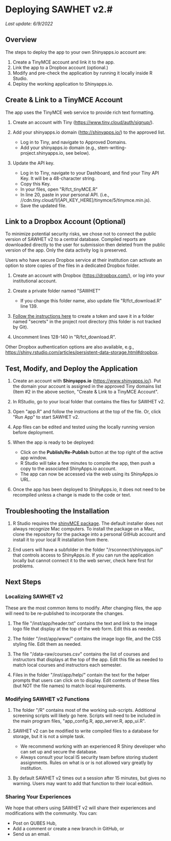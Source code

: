 # Deploying SAWHET v2.\#

_Last update: 6/9/2022_

## Overview

The steps to deploy the app to your own Shinyapps.io account are:

1. Create a TinyMCE account and link it to the app.
2. Link the app to a Dropbox account (optional.)
3. Modify and pre-check the application by running it locally inside R Studio.
3. Deploy the working application to Shinyapps.io.


## Create & Link to a TinyMCE Account

The app uses the TinyMCE web service to provide rich text formatting.

1. Create an account with Tiny (https://www.tiny.cloud/auth/signup/). 

2. Add your shinyapps.io domain (http://shinyapps.io/) to the approved list. 
    + Log in to Tiny, and navigate to Approved Domains.
    + Add your shinyapps.io domain (e.g., stem-writing-project.shinyapps.io, see below). 
 
3. Update the API key. 
    + Log in to Tiny, navigate to your Dashboard, and find your Tiny API Key. It will be a 48-character string.
    + Copy this Key.
    + In your files, open "R/fct_tinyMCE.R"
    + In line 20, paste in your personal API. (i.e., //cdn.tiny.cloud/1/[API_KEY_HERE]/tinymce/5/tinymce.min.js).
    + Save the updated file.


## Link to a Dropbox Account (Optional)

To minimize potential security risks, we chose not to connect the public version of SAWHET v2 to a central database. Compiled reports are downloaded directly to the user for submission then deleted from the public version of the app. Only the data activity log is preserved.

Users who have secure Dropbox service at their institution can activate an option to store copies of the files in a dedicated Dropbox folder. 

1. Create an account with Dropbox (https://dropbox.com/), or log into your institutional account. 

2. Create a private folder named "SAWHET" 
    + If you change this folder name, also update file "R/fct_download.R" line 139. 

3. [Follow the instructions here](https://github.com/karthik/rdrop2#accessing-dropbox-on-shiny-and-remote-servers) to create a token and save it in a folder named "secrets" in the project root directory (this folder is not tracked by Git). 

4. Uncomment lines 128-140 in "R/fct_download.R". 

Other Dropbox authentication options are also available, e.g., https://shiny.rstudio.com/articles/persistent-data-storage.html#dropbox.


## Test, Modify, and Deploy the Application

1. Create an account with __Shinyapps.io__ (https://www.shinyapps.io/). Put the domain your account is assigned in the approved Tiny domains list (Item #2 in the above section, "Create & Link to a TinyMCE Account".

2. In RStudio, go to your local folder that contains the files for SAWHET v2.

3. Open "app.R" and follow the instructions at the top of the file. Or, click "Run App" to start SAWHET v2.

4. App files can be edited and tested using the locally running version before deployment.

5. When the app is ready to be deployed:
    + Click on the __Publish/Re-Publish__ button at the top right of the active app window. 
    + R Studio will take a few minutes to compile the app, then push a copy to the associated ShinyApps.io account.
    + The app can now be accessed via the web using its ShinyApps.io URL.

6. Once the app has been deployed to ShinyApps.io, it does not need to be recompiled unless a change is made to the code or text.


## Troubleshooting the Installation

1. R Studio requires the [shinyMCE package](https://github.com/mul118/shinyMCE). The default installer does not always recognize Mac computers. To install the package on a Mac, clone the repository for the package into a personal GitHub account and install it to your local R installation from there. 

2. End users will have a subfolder in the folder "/rsconnect/shinyapps.io/" that controls access to ShinyApps.io. If you can run the application locally but cannot connect it to the web server, check here first for problems.


## Next Steps
### Localizing SAWHET v2

These are the most common items to modify. After changing files, the app will need to be re-published to incorporate the changes.

1. The file "/inst/app/header.txt" contains the text and link to the image logo file that display at the top of the web form. Edit this as needed.

2. The folder "/inst/app/www/" contains the image logo file, and the CSS styling file. Edit them as needed.

3. The file "/data-raw/courses.csv" contains the list of courses and instructors that displays at the top of the app. Edit this file as needed to match local courses and instructors each semester. 

4. Files in the folder "/inst/app/help/" contain the text for the helper prompts that users can click on to display. Edit contents of these files (but NOT the file names) to match local requirements.


### Modifying SAWHET v2 Functions

1. The folder "/R" contains most of the working sub-scripts. Additional screening scripts will likely go here. Scripts will need to be included in the main program files, "app\_config.R, app\_server.R, app\_ui.R".

2. SAWHET v2 can be modified to write compiled files to a database for storage, but it is not a simple task. 
    + We recommend working with an experienced R Shiny developer who can set up and secure the database.
    + Always consult your local IS security team before storing student assignments. Rules on what is or is not allowed vary greatly by institution.

2. By default SAWHET v2 times out a session after 15 minutes, but gives no warning. Users may want to add that function to their local edition.


### Sharing Your Experiences

We hope that others using SAWHET v2 will share their experiences and modifications with the community. You can:

* Post on QUBES Hub,
* Add a comment or create a new branch in GitHub, or
* Send us an email.

